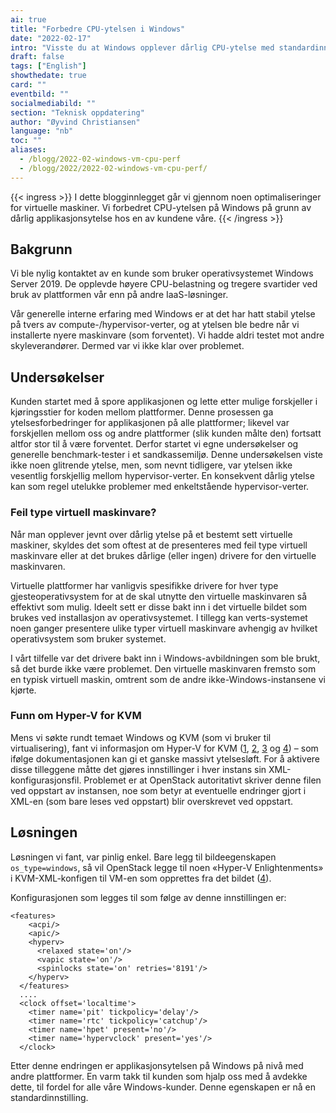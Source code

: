 ```yaml
---
ai: true
title: "Forbedre CPU-ytelsen i Windows"
date: "2022-02-17"
intro: "Visste du at Windows opplever dårlig CPU-ytelse med standardinnstillingene til OpenStack og KVM?"
draft: false
tags: ["English"]
showthedate: true
card: ""
eventbild: ""
socialmediabild: ""
section: "Teknisk oppdatering"
author: "Øyvind Christiansen"
language: "nb"
toc: ""
aliases:
  - /blogg/2022-02-windows-vm-cpu-perf
  - /blogg/2022/2022-02-windows-vm-cpu-perf/
---
```

{{< ingress >}}
I dette blogginnlegget går vi gjennom noen optimaliseringer for virtuelle maskiner. Vi forbedret CPU-ytelsen på Windows på grunn av dårlig applikasjonsytelse hos en av kundene våre.
{{< /ingress >}}

## Bakgrunn

Vi ble nylig kontaktet av en kunde som bruker operativsystemet Windows Server 2019. De opplevde høyere CPU-belastning og tregere svartider ved bruk av plattformen vår enn på andre IaaS-løsninger.

Vår generelle interne erfaring med Windows er at det har hatt stabil ytelse på tvers av compute-/hypervisor-verter, og at ytelsen ble bedre når vi installerte nyere maskinvare (som forventet). Vi hadde aldri testet mot andre skyleverandører. Dermed var vi ikke klar over problemet.

## Undersøkelser

Kunden startet med å spore applikasjonen og lette etter mulige forskjeller i kjøringsstier for koden mellom plattformer. Denne prosessen ga ytelsesforbedringer for applikasjonen på alle plattformer; likevel var forskjellen mellom oss og andre plattformer (slik kunden målte den) fortsatt altfor stor til å være forventet. Derfor startet vi egne undersøkelser og generelle benchmark-tester i et sandkassemiljø. Denne undersøkelsen viste ikke noen glitrende ytelse, men, som nevnt tidligere, var ytelsen ikke vesentlig forskjellig mellom hypervisor-verter. En konsekvent dårlig ytelse kan som regel utelukke problemer med enkeltstående hypervisor-verter.

### Feil type virtuell maskinvare?

Når man opplever jevnt over dårlig ytelse på et bestemt sett virtuelle maskiner, skyldes det som oftest at de presenteres med feil type virtuell maskinvare eller at det brukes dårlige (eller ingen) drivere for den virtuelle maskinvaren.

Virtuelle plattformer har vanligvis spesifikke drivere for hver type gjesteoperativsystem for at de skal utnytte den virtuelle maskinvaren så effektivt som mulig. Ideelt sett er disse bakt inn i det virtuelle bildet som brukes ved installasjon av operativsystemet. I tillegg kan verts-systemet noen ganger presentere ulike typer virtuell maskinvare avhengig av hvilket operativsystem som bruker systemet.

I vårt tilfelle var det drivere bakt inn i Windows-avbildningen som ble brukt, så det burde ikke være problemet. Den virtuelle maskinvaren fremsto som en typisk virtuell maskin, omtrent som de andre ikke-Windows-instansene vi kjørte.

### Funn om Hyper-V for KVM

Mens vi søkte rundt temaet Windows og KVM (som vi bruker til virtualisering), fant vi informasjon om Hyper-V for KVM ([1][1], [2][2], [3][3] og [4][4]) – som ifølge dokumentasjonen kan gi et ganske massivt ytelsesløft. For å aktivere disse tilleggene måtte det gjøres innstillinger i hver instans sin XML-konfigurasjonsfil. Problemet er at OpenStack autoritativt skriver denne filen ved oppstart av instansen, noe som betyr at eventuelle endringer gjort i XML-en (som bare leses ved oppstart) blir overskrevet ved oppstart.

[1]: https://leduccc.medium.com/improving-the-performance-of-a-windows-10-guest-on-qemu-a5b3f54d9cf5
[2]: https://techblog.web.cern.ch/techblog/post/ostype-property-for-windows-images-on/
[3]: https://openstack-in-production.blogspot.com/2017/02/ostype-property-for-windows-images-on.html
[4]: https://bugs.launchpad.net/nova/+bug/1400315

## Løsningen

Løsningen vi fant, var pinlig enkel. Bare legg til bildeegenskapen `os_type=windows`, så vil OpenStack legge til noen «Hyper-V Enlightenments» i KVM-XML-konfigen til VM-en som opprettes fra det bildet ([4][4]).

Konfigurasjonen som legges til som følge av denne innstillingen er:
```
<features>
    <acpi/>
    <apic/>
    <hyperv>
      <relaxed state='on'/>
      <vapic state='on'/>
      <spinlocks state='on' retries='8191'/>
    </hyperv>
  </features>
  ....
  <clock offset='localtime'>
    <timer name='pit' tickpolicy='delay'/>
    <timer name='rtc' tickpolicy='catchup'/>
    <timer name='hpet' present='no'/>
    <timer name='hypervclock' present='yes'/>
  </clock>
```
Etter denne endringen er applikasjonsytelsen på Windows på nivå med andre plattformer. En varm takk til kunden som hjalp oss med å avdekke dette, til fordel for alle våre Windows-kunder. Denne egenskapen er nå en standardinnstilling.